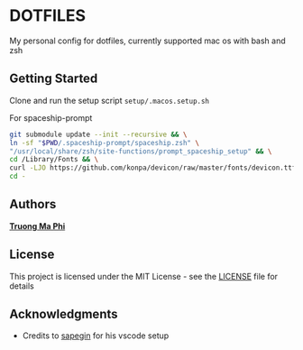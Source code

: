 # DOTFILES

My personal config for dotfiles, currently supported mac os with bash and zsh

## Getting Started

Clone and run the setup script `setup/.macos.setup.sh`

For spaceship-prompt 

```bash
git submodule update --init --recursive && \
ln -sf "$PWD/.spaceship-prompt/spaceship.zsh" \
"/usr/local/share/zsh/site-functions/prompt_spaceship_setup" && \
cd /Library/Fonts && \
curl -LJO https://github.com/konpa/devicon/raw/master/fonts/devicon.ttf && \
cd -
```

## Authors

**[Truong Ma Phi](https://github.com/trmaphi)**

## License

This project is licensed under the MIT License - see the [LICENSE](LICENSE) file for details

## Acknowledgments

* Credits to [sapegin](https://github.com/sapegin/dotfiles/tree/master/vscode) for his vscode setup
